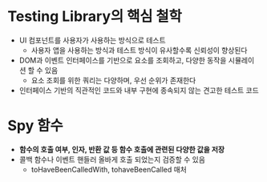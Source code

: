 # Testing Library의 핵심 철학
- UI 컴포넌트를 사용자가 사용하는 방식으로 테스트
	- 사용자 앱을 사용하는 방식과 테스트 방식이 유사할수록 신뢰성이 향상된다
- DOM과 이벤트 인터페이스를 기반으로 요소를 조회하고, 다양한 동작을 시뮬레이션 할 수 있음
	- 요소 조회를 위한 쿼리는 다양하며, 우선 순위가 존재한다
- 인터페이스 기반의 직관적인 코드와 내부 구현에 종속되지 않는 견고한 테스트 코드
# Spy 함수
- **함수의 호출 여부, 인자, 반환 값 등 함수 호출에 관련된 다양한 값을 저장**
- 콜백 함수나 이벤트 핸들러 올바게 호출 되었는지 검증할 수 있음
	- toHaveBeenCalledWith, tohaveBeenCalled 매처

